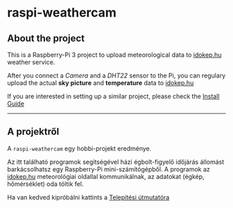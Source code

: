 # raspi-weathercam

## About the project
This is a Raspberry-Pi 3 project to upload meteorological data to [idokep.hu](https://www.idokep.hu) weather service.

After you connect a *Camera* and a *DHT22* sensor to the Pi, you can regulary upload the actual **sky picture** and **temperature** data to [idokep.hu](https://www.idokep.hu)

If you are interested in setting up a similar project, please check the [Install Guide](INSTALL.md)

***

## A projektről
A `raspi-weathercam` egy hobbi-projekt eredménye.

Az itt található programok segítségével házi égbolt-figyelő időjárás állomást barkácsolhatsz egy Raspberry-Pi mini-számítógépből.
A programok az [idokep.hu](https://www.idokep.hu) meteorológiai oldallal kommunikálnak, az adatokat (égkép, hőmérséklet) oda töltik fel.

Ha van kedved kipróbálni kattints a [Telepítési útmutatóra](TELEPITES.md)
